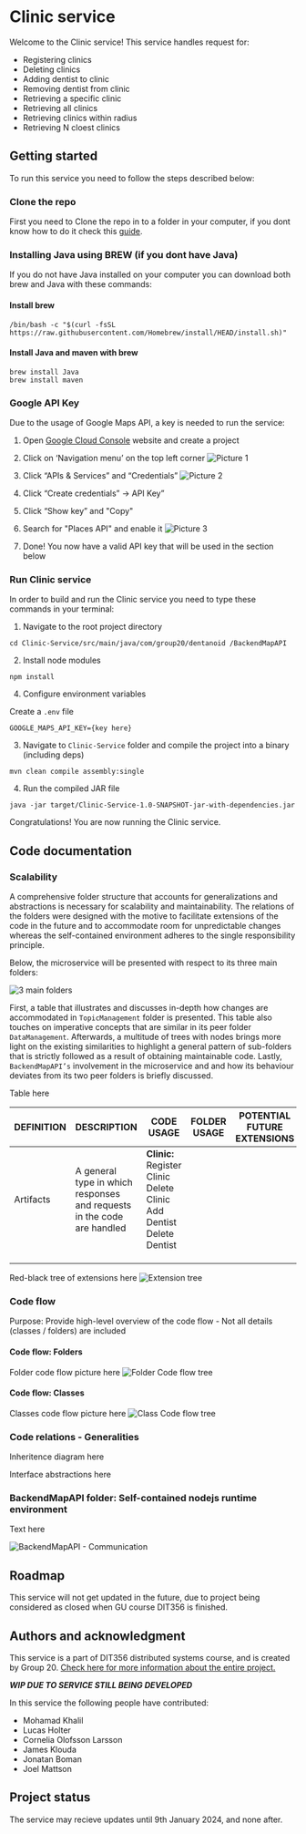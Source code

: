 # Clinic service
Welcome to the Clinic service! This service handles request for:

* Registering clinics
* Deleting clinics
* Adding dentist to clinic
* Removing dentist from clinic
* Retrieving a specific clinic
* Retrieving all clinics
* Retrieving clinics within radius
* Retrieving N cloest clinics

 
## Getting started

To run this service you need to follow the steps described below:

### Clone the repo
First you need to Clone the repo in to a folder in your computer, if you dont know how to do it check this [guide](https://docs.github.com/en/repositories/creating-and-managing-repositories/cloning-a-repository). 

### Installing Java using BREW (if you dont have Java)

If you do not have Java installed on your computer you can download both brew and Java with these commands:

#### Install brew
```
/bin/bash -c "$(curl -fsSL https://raw.githubusercontent.com/Homebrew/install/HEAD/install.sh)"
``````

#### Install Java and maven with brew
```
brew install Java
brew install maven
``````

### Google API Key
Due to the usage of Google Maps API, a key is needed to run the service:

1. Open [Google Cloud Console](https://console.cloud.google.com/projectcreate?utm_source=Docs_NewProject&utm_content=Docs_places-backend&_gl=1*1f1gepp*_ga*MzMzOTMzNDk3LjE3MDIwNTU2ODQ.*_ga_NRWSTWS78N*MTcwNDMyMTU1Mi4zNC4xLjE3MDQzMjE1NjIuMC4wLjA.) website and create a project

2. Click on ‘Navigation menu’ on the top left corner
![Picture 1](https://i.ibb.co/GH7x5vw/apikey1.png)

3. Click “APIs & Services” and “Credentials”
![Picture 2](https://i.ibb.co/gS5hrtX/apikey2.png)

4. Click “Create credentials” → API Key”

5. Click “Show key” and "Copy"

6. Search for "Places API" and enable it
![Picture 3](https://i.ibb.co/4FdX0S1/apikey3.png)

7. Done! You now have a valid API key that will be used in the section below


### Run Clinic service
In order to build and run the Clinic service you need to type these commands in your terminal:

1. Navigate to the root project directory

```cd Clinic-Service/src/main/java/com/group20/dentanoid /BackendMapAPI```

2. Install node modules

```npm install```

4. Configure environment variables

Create a `.env` file

```
GOOGLE_MAPS_API_KEY={key here}
``````


3. Navigate to `Clinic-Service` folder and compile the project into a binary (including deps)


```mvn clean compile assembly:single```

4. Run the compiled JAR file

 ```java -jar target/Clinic-Service-1.0-SNAPSHOT-jar-with-dependencies.jar``` 


Congratulations! You are now running the Clinic service.

## Code documentation

### Scalability
A comprehensive folder structure that accounts for generalizations and abstractions is necessary for scalability and maintainability. The relations of the folders were designed with the motive to facilitate extensions of the code in the future and to accommodate room for unpredictable changes whereas the self-contained environment adheres to the single responsibility principle.


Below, the microservice will be presented with respect to its three main folders:

![3 main folders](https://i.ibb.co/yRPrzzQ/folder1.png)

First, a table that illustrates and discusses in-depth how changes are accommodated in `TopicManagement` folder is presented. This table also touches on imperative concepts that are similar in its peer folder `DataManagement`. Afterwards, a multitude of trees with nodes brings more light on the existing similarities to highlight a general pattern of sub-folders that is strictly followed as a result of obtaining maintainable code. Lastly, `BackendMapAPI’s` involvement in the microservice and and how its behaviour deviates from its two peer folders is briefly discussed.



Table here


| DEFINITION | DESCRIPTION | CODE USAGE | FOLDER USAGE | POTENTIAL FUTURE EXTENSIONS |
| ------ | ------ | ------ | ------ | ------ |
|   Artifacts     |    A general type in which responses and requests in the code are handled    |    **Clinic:**<br>Register Clinic<br>Delete Clinic<br>Add Dentist<br>Delete Dentist    |        |        |
|        |        |        |        |        |
|        |        |        |        |        |
|        |        |        |        |        |

Red-black tree of extensions here
![Extension tree](https://i.ibb.co/mJ0gBLQ/Extension-Tree.png)


### Code flow

Purpose: Provide high-level overview of the code flow - Not all details (classes / folders) are included

#### Code flow: Folders

Folder code flow picture here
![Folder Code flow tree](https://i.ibb.co/6n09TGn/Code-Flow-Folder-Tree.png)


#### Code flow: Classes

Classes code flow picture here
![Class Code flow tree](https://i.ibb.co/gRQTddL/Code-Flow-Class-Tree.png)


### Code relations - Generalities

Inheritence diagram here

Interface abstractions here


### BackendMapAPI folder: Self-contained nodejs runtime environment

Text here

![BackendMapAPI - Communication](https://i.ibb.co/25hf2f7/Backend-Map-API-Communication.png)


## Roadmap
This service will not get updated in the future, due to project being considered as closed when GU course DIT356 is finished.


## Authors and acknowledgment
This service is a part of DIT356 distributed systems course, and is created by Group 20. [Check here for more information about the entire project.](https://git.chalmers.se/courses/dit355/2023/student-teams/dit356-2023-20/group-20-distributed-systems/-/wikis/home)

***WIP DUE TO SERVICE STILL BEING DEVELOPED***

In this service the following people have contributed:

- Mohamad Khalil
- Lucas Holter
- Cornelia Olofsson Larsson 
- James Klouda 
- Jonatan Boman 
- Joel Mattson



## Project status
The service may recieve updates until 9th January 2024, and none after.
